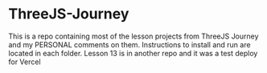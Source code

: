 # ThreeJS-Journey 
This is a repo containing most of the lesson projects from ThreeJS Journey and my PERSONAL comments on them.
Instructions to install and run are located in each folder.
Lesson 13 is in another repo and it was a test deploy for Vercel
